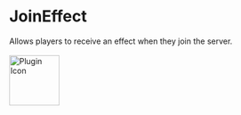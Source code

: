 # JoinEffect
Allows players to receive an effect when they join the server. <br>
<br>
<img src="http://i.imgur.com/tfB4l4B.jpgg" alt="Plugin Icon" style="width:90px;height:90px">
